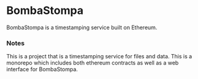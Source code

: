 # BombaStompa
BombaStompa is a timestamping service built on Ethereum.

### Notes
This is a project that is a timestamping service for files and data.
This is a monorepo which includes both ethereum contracts as well as a web interface for BombaStompa.
